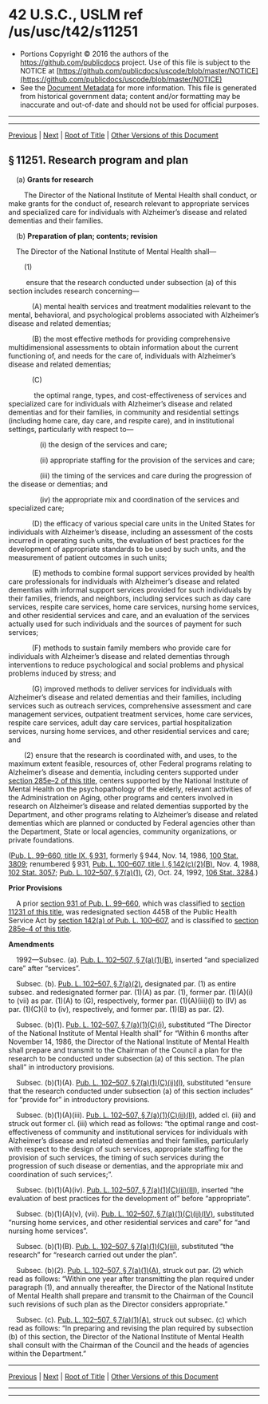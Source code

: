 ---
---

# 42 U.S.C., USLM ref /us/usc/t42/s11251

* Portions Copyright © 2016 the authors of the https://github.com/publicdocs project.
  Use of this file is subject to the NOTICE at [https://github.com/publicdocs/uscode/blob/master/NOTICE](https://github.com/publicdocs/uscode/blob/master/NOTICE)
* See the [Document Metadata](././../../../../../..//README.md) for more information.
  This file is generated from historical government data; content and/or formatting may be inaccurate and out-of-date and should not be used for official purposes.

----------
----------

[Previous](./../../../../../..//us/usc/t42/ch118/schIV/pt1/m__us_usc_t42_ch118_schIV_pt1.md) | [Next](./../../../../../..//us/usc/t42/ch118/schIV/pt1/m__us_usc_t42_s11252.md) | [Root of Title](./../../../../../../) | [Other Versions of this Document](https://publicdocs.github.io/go/links?ns=uslm&ref=%2Fus%2Fusc%2Ft42%2Fs11251)

## § 11251. Research program and plan

    (a) __Grants for research__ 

        The Director of the National Institute of Mental Health shall conduct, or make grants for the conduct of, research relevant to appropriate services and specialized care for individuals with Alzheimer’s disease and related dementias and their families.

    (b) __Preparation of plan; contents; revision__ 

    The Director of the National Institute of Mental Health shall—

        (1)

         ensure that the research conducted under subsection (a) of this section includes research concerning—

            (A) mental health services and treatment modalities relevant to the mental, behavioral, and psychological problems associated with Alzheimer’s disease and related dementias;

            (B) the most effective methods for providing comprehensive multidimensional assessments to obtain information about the current functioning of, and needs for the care of, individuals with Alzheimer’s disease and related dementias;

            (C)

             the optimal range, types, and cost-effectiveness of services and specialized care for individuals with Alzheimer’s disease and related dementias and for their families, in community and residential settings (including home care, day care, and respite care), and in institutional settings, particularly with respect to—

                (i) the design of the services and care;

                (ii) appropriate staffing for the provision of the services and care;

                (iii) the timing of the services and care during the progression of the disease or dementias; and

                (iv) the appropriate mix and coordination of the services and specialized care;

            (D) the efficacy of various special care units in the United States for individuals with Alzheimer’s disease, including an assessment of the costs incurred in operating such units, the evaluation of best practices for the development of appropriate standards to be used by such units, and the measurement of patient outcomes in such units;

            (E) methods to combine formal support services provided by health care professionals for individuals with Alzheimer’s disease and related dementias with informal support services provided for such individuals by their families, friends, and neighbors, including services such as day care services, respite care services, home care services, nursing home services, and other residential services and care, and an evaluation of the services actually used for such individuals and the sources of payment for such services;

            (F) methods to sustain family members who provide care for individuals with Alzheimer’s disease and related dementias through interventions to reduce psychological and social problems and physical problems induced by stress; and

            (G) improved methods to deliver services for individuals with Alzheimer’s disease and related dementias and their families, including services such as outreach services, comprehensive assessment and care management services, outpatient treatment services, home care services, respite care services, adult day care services, partial hospitalization services, nursing home services, and other residential services and care; and

        (2) ensure that the research is coordinated with, and uses, to the maximum extent feasible, resources of, other Federal programs relating to Alzheimer’s disease and dementia, including centers supported under [section 285e–2 of this title][/us/usc/t42/s285e–2], centers supported by the National Institute of Mental Health on the psychopathology of the elderly, relevant activities of the Administration on Aging, other programs and centers involved in research on Alzheimer’s disease and related dementias supported by the Department, and other programs relating to Alzheimer’s disease and related dementias which are planned or conducted by Federal agencies other than the Department, State or local agencies, community organizations, or private foundations.

([Pub. L. 99–660, title IX, § 931][/us/pl/99/660/s931], formerly § 944, Nov. 14, 1986, [100 Stat. 3809][/us/stat/100/3809]; renumbered § 931, [Pub. L. 100–607, title I, § 142(c)(2)(B)][/us/pl/100/607/s142/c/2/B], Nov. 4, 1988, [102 Stat. 3057][/us/stat/102/3057]; [Pub. L. 102–507, § 7(a)(1)][/us/pl/102/507/s7/a/1], (2), Oct. 24, 1992, [106 Stat. 3284][/us/stat/106/3284].)

 __Prior Provisions__ 

    A prior [section 931 of Pub. L. 99–660][/us/pl/99/660/s931], which was classified to [section 11231 of this title][/us/usc/t42/s11231], was redesignated section 445B of the Public Health Service Act by [section 142(a) of Pub. L. 100–607][/us/pl/100/607/s142/a], and is classified to [section 285e–4 of this title][/us/usc/t42/s285e–4].

 __Amendments__ 

    1992—Subsec. (a). [Pub. L. 102–507, § 7(a)(1)(B)][/us/pl/102/507/s7/a/1/B], inserted “and specialized care” after “services”.

    Subsec. (b). [Pub. L. 102–507, § 7(a)(2)][/us/pl/102/507/s7/a/2], designated par. (1) as entire subsec. and redesignated former par. (1)(A) as par. (1), former par. (1)(A)(i) to (vii) as par. (1)(A) to (G), respectively, former par. (1)(A)(iii)(I) to (IV) as par. (1)(C)(i) to (iv), respectively, and former par. (1)(B) as par. (2).

    Subsec. (b)(1). [Pub. L. 102–507, § 7(a)(1)(C)(i)][/us/pl/102/507/s7/a/1/C/i], substituted “The Director of the National Institute of Mental Health shall” for “Within 6 months after November 14, 1986, the Director of the National Institute of Mental Health shall prepare and transmit to the Chairman of the Council a plan for the research to be conducted under subsection (a) of this section. The plan shall” in introductory provisions.

    Subsec. (b)(1)(A). [Pub. L. 102–507, § 7(a)(1)(C)(ii)(I)][/us/pl/102/507/s7/a/1/C/ii/I], substituted “ensure that the research conducted under subsection (a) of this section includes” for “provide for” in introductory provisions.

    Subsec. (b)(1)(A)(iii). [Pub. L. 102–507, § 7(a)(1)(C)(ii)(II)][/us/pl/102/507/s7/a/1/C/ii/II], added cl. (iii) and struck out former cl. (iii) which read as follows: “the optimal range and cost-effectiveness of community and institutional services for individuals with Alzheimer’s disease and related dementias and their families, particularly with respect to the design of such services, appropriate staffing for the provision of such services, the timing of such services during the progression of such disease or dementias, and the appropriate mix and coordination of such services;”.

    Subsec. (b)(1)(A)(iv). [Pub. L. 102–507, § 7(a)(1)(C)(ii)(III)][/us/pl/102/507/s7/a/1/C/ii/III], inserted “the evaluation of best practices for the development of” before “appropriate”.

    Subsec. (b)(1)(A)(v), (vii). [Pub. L. 102–507, § 7(a)(1)(C)(ii)(IV)][/us/pl/102/507/s7/a/1/C/ii/IV], substituted “nursing home services, and other residential services and care” for “and nursing home services”.

    Subsec. (b)(1)(B). [Pub. L. 102–507, § 7(a)(1)(C)(iii)][/us/pl/102/507/s7/a/1/C/iii], substituted “the research” for “research carried out under the plan”.

    Subsec. (b)(2). [Pub. L. 102–507, § 7(a)(1)(A)][/us/pl/102/507/s7/a/1/A], struck out par. (2) which read as follows: “Within one year after transmitting the plan required under paragraph (1), and annually thereafter, the Director of the National Institute of Mental Health shall prepare and transmit to the Chairman of the Council such revisions of such plan as the Director considers appropriate.”

    Subsec. (c). [Pub. L. 102–507, § 7(a)(1)(A)][/us/pl/102/507/s7/a/1/A], struck out subsec. (c) which read as follows: “In preparing and revising the plan required by subsection (b) of this section, the Director of the National Institute of Mental Health shall consult with the Chairman of the Council and the heads of agencies within the Department.”

----------

[Previous](./../../../../../..//us/usc/t42/ch118/schIV/pt1/m__us_usc_t42_ch118_schIV_pt1.md) | [Next](./../../../../../..//us/usc/t42/ch118/schIV/pt1/m__us_usc_t42_s11252.md) | [Root of Title](./../../../../../../) | [Other Versions of this Document](https://publicdocs.github.io/go/links?ns=uslm&ref=%2Fus%2Fusc%2Ft42%2Fs11251)

----------
----------

[/us/usc/t42/s285e–2]: https://publicdocs.github.io/go/links?ns=uslm&ref=%2Fus%2Fusc%2Ft42%2Fs285e%E2%80%932
[/us/pl/99/660/s931]: https://publicdocs.github.io/go/links?ns=uslm&ref=%2Fus%2Fpl%2F99%2F660%2Fs931
[/us/stat/100/3809]: https://publicdocs.github.io/go/links?ns=uslm&ref=%2Fus%2Fstat%2F100%2F3809
[/us/pl/100/607/s142/c/2/B]: https://publicdocs.github.io/go/links?ns=uslm&ref=%2Fus%2Fpl%2F100%2F607%2Fs142%2Fc%2F2%2FB
[/us/stat/102/3057]: https://publicdocs.github.io/go/links?ns=uslm&ref=%2Fus%2Fstat%2F102%2F3057
[/us/pl/102/507/s7/a/1]: https://publicdocs.github.io/go/links?ns=uslm&ref=%2Fus%2Fpl%2F102%2F507%2Fs7%2Fa%2F1
[/us/stat/106/3284]: https://publicdocs.github.io/go/links?ns=uslm&ref=%2Fus%2Fstat%2F106%2F3284
[/us/pl/99/660/s931]: https://publicdocs.github.io/go/links?ns=uslm&ref=%2Fus%2Fpl%2F99%2F660%2Fs931
[/us/usc/t42/s11231]: https://publicdocs.github.io/go/links?ns=uslm&ref=%2Fus%2Fusc%2Ft42%2Fs11231
[/us/pl/100/607/s142/a]: https://publicdocs.github.io/go/links?ns=uslm&ref=%2Fus%2Fpl%2F100%2F607%2Fs142%2Fa
[/us/usc/t42/s285e–4]: https://publicdocs.github.io/go/links?ns=uslm&ref=%2Fus%2Fusc%2Ft42%2Fs285e%E2%80%934
[/us/pl/102/507/s7/a/1/B]: https://publicdocs.github.io/go/links?ns=uslm&ref=%2Fus%2Fpl%2F102%2F507%2Fs7%2Fa%2F1%2FB
[/us/pl/102/507/s7/a/2]: https://publicdocs.github.io/go/links?ns=uslm&ref=%2Fus%2Fpl%2F102%2F507%2Fs7%2Fa%2F2
[/us/pl/102/507/s7/a/1/C/i]: https://publicdocs.github.io/go/links?ns=uslm&ref=%2Fus%2Fpl%2F102%2F507%2Fs7%2Fa%2F1%2FC%2Fi
[/us/pl/102/507/s7/a/1/C/ii/I]: https://publicdocs.github.io/go/links?ns=uslm&ref=%2Fus%2Fpl%2F102%2F507%2Fs7%2Fa%2F1%2FC%2Fii%2FI
[/us/pl/102/507/s7/a/1/C/ii/II]: https://publicdocs.github.io/go/links?ns=uslm&ref=%2Fus%2Fpl%2F102%2F507%2Fs7%2Fa%2F1%2FC%2Fii%2FII
[/us/pl/102/507/s7/a/1/C/ii/III]: https://publicdocs.github.io/go/links?ns=uslm&ref=%2Fus%2Fpl%2F102%2F507%2Fs7%2Fa%2F1%2FC%2Fii%2FIII
[/us/pl/102/507/s7/a/1/C/ii/IV]: https://publicdocs.github.io/go/links?ns=uslm&ref=%2Fus%2Fpl%2F102%2F507%2Fs7%2Fa%2F1%2FC%2Fii%2FIV
[/us/pl/102/507/s7/a/1/C/iii]: https://publicdocs.github.io/go/links?ns=uslm&ref=%2Fus%2Fpl%2F102%2F507%2Fs7%2Fa%2F1%2FC%2Fiii
[/us/pl/102/507/s7/a/1/A]: https://publicdocs.github.io/go/links?ns=uslm&ref=%2Fus%2Fpl%2F102%2F507%2Fs7%2Fa%2F1%2FA
[/us/pl/102/507/s7/a/1/A]: https://publicdocs.github.io/go/links?ns=uslm&ref=%2Fus%2Fpl%2F102%2F507%2Fs7%2Fa%2F1%2FA


